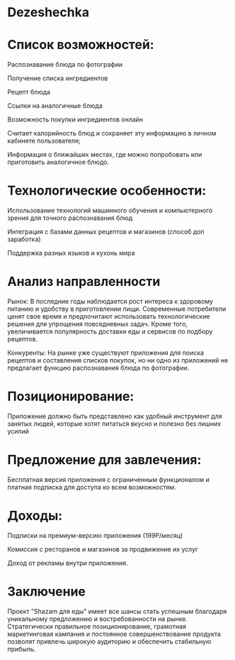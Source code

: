 # Dezeshechka

# Список возможностей:

Распознавание блюда по фотографии

Получение списка ингредиентов

Рецепт блюда

Ссылки на аналогичные блюда

Возможность покупки ингредиентов онлайн

Cчитает калорийность блюд и сохраняет эту информацию в личном кабинете пользователя;

Информация о ближайших местах, где можно попробовать или приготовить аналогичное блюдо.

# Технологические особенности:

Использование технологий машинного обучения и компьютерного зрения для точного распознавания блюд

Интеграция с базами данных рецептов и магазинов (cпособ доп заработка)

Поддержка разных языков и кухонь мира

# Анализ направленности 

Рынок: В последние годы наблюдается рост интереса к здоровому питанию и удобству в приготовлении пищи. Современные потребители ценят свое время и предпочитают использовать технологические решения для упрощения повседневных задач. Кроме того, увеличивается популярность доставки еды и сервисов по подбору рецептов.

Конкуренты: На рынке уже существуют приложения для поиска рецептов и составления списков покупок, но ни одно из приложений не предлагает функцию распознавания блюда по фотографии.

# Позиционирование: 

Приложение должно быть представлено как удобный инструмент для занятых людей, которые хотят питаться вкусно и полезно без лишних усилий

# Предложение для завлечения: 

Бесплатная версия приложения с ограниченным функционалом и платная подписка для доступа ко всем возможностям.

# Доходы:

Подписки на премиум-версию приложения (199Р/месяц)

Комиссия с ресторанов и магазинов за продвижение их услуг

Доход от рекламы внутри приложения.

# Заключение
Проект "Shazam для еды" имеет все шансы стать успешным благодаря уникальному предложению и востребованности на рынке. Стратегически правильное позиционирование, грамотная маркетинговая кампания и постоянное совершенствование продукта позволят привлечь широкую аудиторию и обеспечить стабильную прибыль.
